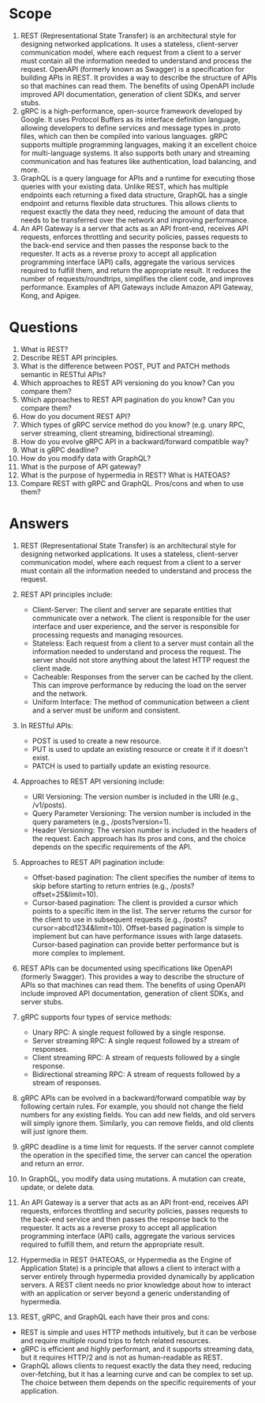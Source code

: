 # Scope
1. REST (Representational State Transfer) is an architectural style for designing networked applications. It uses a stateless, client-server communication model, where each request from a client to a server must contain all the information needed to understand and process the request. OpenAPI (formerly known as Swagger) is a specification for building APIs in REST. It provides a way to describe the structure of APIs so that machines can read them. The benefits of using OpenAPI include improved API documentation, generation of client SDKs, and server stubs.
2. gRPC is a high-performance, open-source framework developed by Google. It uses Protocol Buffers as its interface definition language, allowing developers to define services and message types in .proto files, which can then be compiled into various languages. gRPC supports multiple programming languages, making it an excellent choice for multi-language systems. It also supports both unary and streaming communication and has features like authentication, load balancing, and more.
3. GraphQL is a query language for APIs and a runtime for executing those queries with your existing data. Unlike REST, which has multiple endpoints each returning a fixed data structure, GraphQL has a single endpoint and returns flexible data structures. This allows clients to request exactly the data they need, reducing the amount of data that needs to be transferred over the network and improving performance.
4. An API Gateway is a server that acts as an API front-end, receives API requests, enforces throttling and security policies, passes requests to the back-end service and then passes the response back to the requester. It acts as a reverse proxy to accept all application programming interface (API) calls, aggregate the various services required to fulfill them, and return the appropriate result. It reduces the number of requests/roundtrips, simplifies the client code, and improves performance. Examples of API Gateways include Amazon API Gateway, Kong, and Apigee.
# Questions
1. What is REST?
2. Describe REST API  principles.
3. What is the difference between POST, PUT and PATCH methods semantic in RESTful APIs?
4. Which approaches to REST API versioning do you know? Can you compare them?
5. Which approaches to REST API pagination do you know? Can you compare them?
6. How do you document REST API?
7. Which types of gRPC service method do you know? (e.g. unary RPC, server streaming, client streaming, bidirectional streaming).
8. How do you evolve gRPC API in a backward/forward compatible way?
9. What is gRPC deadline?
10. How do you modify data with GraphQL?
11. What is the purpose of API gateway?
12. What is the purpose of hypermedia in REST? What is HATEOAS?
13. Compare REST with gRPC and GraphQL. Pros/cons and when to use them?
# Answers
1. REST (Representational State Transfer) is an architectural style for designing networked applications. It uses a stateless, client-server communication model, where each request from a client to a server must contain all the information needed to understand and process the request.

2. REST API principles include:
    - Client-Server: The client and server are separate entities that communicate over a network. The client is responsible for the user interface and user experience, and the server is responsible for processing requests and managing resources.
    - Stateless: Each request from a client to a server must contain all the information needed to understand and process the request. The server should not store anything about the latest HTTP request the client made.
    - Cacheable: Responses from the server can be cached by the client. This can improve performance by reducing the load on the server and the network.
    - Uniform Interface: The method of communication between a client and a server must be uniform and consistent.

3. In RESTful APIs:
    - POST is used to create a new resource.
    - PUT is used to update an existing resource or create it if it doesn't exist.
    - PATCH is used to partially update an existing resource.

4. Approaches to REST API versioning include:
    - URI Versioning: The version number is included in the URI (e.g., /v1/posts).
    - Query Parameter Versioning: The version number is included in the query parameters (e.g., /posts?version=1).
    - Header Versioning: The version number is included in the headers of the request.
      Each approach has its pros and cons, and the choice depends on the specific requirements of the API.

5. Approaches to REST API pagination include:
    - Offset-based pagination: The client specifies the number of items to skip before starting to return entries (e.g., /posts?offset=25&limit=10).
    - Cursor-based pagination: The client is provided a cursor which points to a specific item in the list. The server returns the cursor for the client to use in subsequent requests (e.g., /posts?cursor=abcd1234&limit=10).
      Offset-based pagination is simple to implement but can have performance issues with large datasets. Cursor-based pagination can provide better performance but is more complex to implement.

6. REST APIs can be documented using specifications like OpenAPI (formerly Swagger). This provides a way to describe the structure of APIs so that machines can read them. The benefits of using OpenAPI include improved API documentation, generation of client SDKs, and server stubs.

7. gRPC supports four types of service methods:
    - Unary RPC: A single request followed by a single response.
    - Server streaming RPC: A single request followed by a stream of responses.
    - Client streaming RPC: A stream of requests followed by a single response.
    - Bidirectional streaming RPC: A stream of requests followed by a stream of responses.

8. gRPC APIs can be evolved in a backward/forward compatible way by following certain rules. For example, you should not change the field numbers for any existing fields. You can add new fields, and old servers will simply ignore them. Similarly, you can remove fields, and old clients will just ignore them.

9. gRPC deadline is a time limit for requests. If the server cannot complete the operation in the specified time, the server can cancel the operation and return an error.

10. In GraphQL, you modify data using mutations. A mutation can create, update, or delete data.

11. An API Gateway is a server that acts as an API front-end, receives API requests, enforces throttling and security policies, passes requests to the back-end service and then passes the response back to the requester. It acts as a reverse proxy to accept all application programming interface (API) calls, aggregate the various services required to fulfill them, and return the appropriate result.

12. Hypermedia in REST (HATEOAS, or Hypermedia as the Engine of Application State) is a principle that allows a client to interact with a server entirely through hypermedia provided dynamically by application servers. A REST client needs no prior knowledge about how to interact with an application or server beyond a generic understanding of hypermedia.

13. REST, gRPC, and GraphQL each have their pros and cons:
- REST is simple and uses HTTP methods intuitively, but it can be verbose and require multiple round trips to fetch related resources.
- gRPC is efficient and highly performant, and it supports streaming data, but it requires HTTP/2 and is not as human-readable as REST.
- GraphQL allows clients to request exactly the data they need, reducing over-fetching, but it has a learning curve and can be complex to set up.
  The choice between them depends on the specific requirements of your application.
